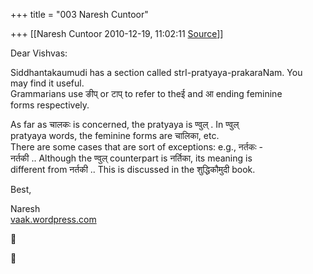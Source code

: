 +++
title = "003 Naresh Cuntoor"

+++
[[Naresh Cuntoor	2010-12-19, 11:02:11 [Source](https://groups.google.com/g/samskrita/c/eNd42yYuGZU)]]



Dear Vishvas:

Siddhantakaumudi has a section called strI-pratyaya-prakaraNam. You  
may find it useful.  
Grammarians use ङीप् or टाप् to refer to theई and आ ending feminine  
forms respectively.

As far as चालकः is concerned, the pratyaya is ण्वुल् . In ण्वुल्  
pratyaya words, the feminine forms are चालिका, etc.  
There are some cases that are sort of exceptions: e.g., नर्तकः -  
नर्तकी .. Although the ण्वुल् counterpart is नर्तिका, its meaning is  
different from नर्तकी .. This is discussed in the शुद्धिकौमुदी book.

Best,

Naresh  
[vaak.wordpress.com](http://vaak.wordpress.com)





